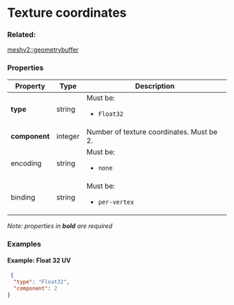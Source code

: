 # Texture coordinates



### Related:

[meshv2::geometrybuffer](geometrybuffer.md)
### Properties

| Property | Type | Description |
| --- | --- | --- |
| **type** | string | <div>Must be:<ul><li>`Float32`</li></ul></div> |
| **component** | integer | Number of texture coordinates. Must be 2. |
| encoding | string | <div>Must be:<ul><li>`none`</li></ul></div> |
| binding | string | <div>Must be:<ul><li>`per-vertex`</li></ul></div> |

*Note: properties in **bold** are required*

### Examples 

#### Example: Float 32 UV 

```json
 {
  "type": "Float32",
  "component": 2
} 
```

